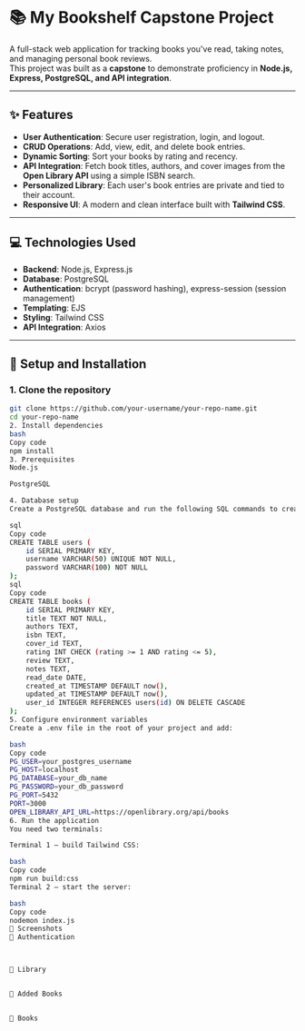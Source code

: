 # 📚 My Bookshelf Capstone Project

A full-stack web application for tracking books you've read, taking notes, and managing personal book reviews.  
This project was built as a **capstone** to demonstrate proficiency in **Node.js, Express, PostgreSQL, and API integration**.

---

## ✨ Features
- **User Authentication**: Secure user registration, login, and logout.  
- **CRUD Operations**: Add, view, edit, and delete book entries.  
- **Dynamic Sorting**: Sort your books by rating and recency.  
- **API Integration**: Fetch book titles, authors, and cover images from the **Open Library API** using a simple ISBN search.  
- **Personalized Library**: Each user's book entries are private and tied to their account.  
- **Responsive UI**: A modern and clean interface built with **Tailwind CSS**.  

---

## 💻 Technologies Used
- **Backend**: Node.js, Express.js  
- **Database**: PostgreSQL  
- **Authentication**: bcrypt (password hashing), express-session (session management)  
- **Templating**: EJS  
- **Styling**: Tailwind CSS  
- **API Integration**: Axios  

---

## 🚀 Setup and Installation

### 1. Clone the repository
```bash
git clone https://github.com/your-username/your-repo-name.git
cd your-repo-name
2. Install dependencies
bash
Copy code
npm install
3. Prerequisites
Node.js

PostgreSQL

4. Database setup
Create a PostgreSQL database and run the following SQL commands to create tables:

sql
Copy code
CREATE TABLE users (
    id SERIAL PRIMARY KEY,
    username VARCHAR(50) UNIQUE NOT NULL,
    password VARCHAR(100) NOT NULL
);
sql
Copy code
CREATE TABLE books (
    id SERIAL PRIMARY KEY,
    title TEXT NOT NULL,
    authors TEXT,
    isbn TEXT,
    cover_id TEXT,
    rating INT CHECK (rating >= 1 AND rating <= 5),
    review TEXT,
    notes TEXT,
    read_date DATE,
    created_at TIMESTAMP DEFAULT now(),
    updated_at TIMESTAMP DEFAULT now(),
    user_id INTEGER REFERENCES users(id) ON DELETE CASCADE
);
5. Configure environment variables
Create a .env file in the root of your project and add:

bash
Copy code
PG_USER=your_postgres_username
PG_HOST=localhost
PG_DATABASE=your_db_name
PG_PASSWORD=your_db_password
PG_PORT=5432
PORT=3000
OPEN_LIBRARY_API_URL=https://openlibrary.org/api/books
6. Run the application
You need two terminals:

Terminal 1 – build Tailwind CSS:

bash
Copy code
npm run build:css
Terminal 2 – start the server:

bash
Copy code
nodemon index.js
📸 Screenshots
🔐 Authentication



📖 Library


📖 Added Books


📖 Books
